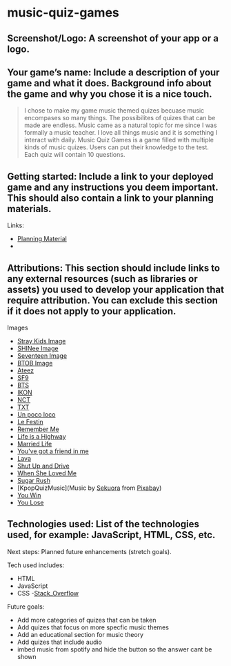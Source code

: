 # music-quiz-games

## **Screenshot/Logo**: A screenshot of your app or a logo.

## **Your game’s name**: Include a description of your game and what it does. Background info about the game and why you chose it is a nice touch.

> I chose to make my game music themed quizes becuase music encompases so many things. The possibilites of quizes that can be made are endless. Music came as a natural topic for me since I was formally a music teacher. I love all things music and it is something I interact with daily. Music Quiz Games is a game filled with multiple kinds of music quizes. Users can put their knowledge to the test. Each quiz will contain 10 questions.

## **Getting started**: Include a link to your deployed game and any instructions you deem important. This should also contain a link to your planning materials.

Links:
- [Planning Material](https://docs.google.com/document/d/11ReMov305tonV5zH8cCv0LEoBBh5YpxjILkXS5Cu-pU/edit?usp=sharing)
- 

## **Attributions**: This section should include links to any external resources (such as libraries or assets) you used to develop your application that require attribution. You can exclude this section if it does not apply to your application.
Images
- [Stray Kids Image]("https://thebiaslist.com/wp-content/uploads/2025/06/stray-kids-hollow.jpg")
- [SHINee Image](https://blogger.googleusercontent.com/img/b/R29vZ2xl/AVvXsEgE4nqeaO3VhdOVG0AuxHfRlS4ZS6GNsERz9xzy3USDqO_EJaJLGHAapp1PyZ9r6HhIHYUe_C5tx6N7ZH4jzEQ48pnfXykkDSTXBBNnUDCBIF840DdE8DUll05Xj4274o3YwbQ-mhdElMoH/s640/shinee.jpg)
- [Seventeen Image]("https://dailynexus.s3.us-west-1.amazonaws.com/dailynexus/wp-content/uploads/2022/09/22150717/kpop-draft-1.jpg",
)
- [BTOB Image](https://kpopreviewed.com/wp-content/uploads/2017/03/btobfeelem.jpg)
- [Ateez](https://images.squarespace-cdn.com/content/v1/56eb012f27d4bd29de975fae/1632602667384-6BGZ7CZ4CSHGH4KWBRX2/HIST_ATEEZ_Header.jpg?format=1500w)
- [SF9](https://i.scdn.co/image/ab67616d0000b273af097df559ed0fa3819705d5)
- [BTS](https://mediaproxy.tvtropes.org/width/1200/https://static.tvtropes.org/pmwiki/pub/images/bts.png)
- [IKON](https://i0.wp.com/ulzza.com/wp-content/uploads/2019/07/iKONs-First-Public-Appearance-As-A-6-Member-Group.jpg?w=700&ssl=1)
- [NCT](https://pm1.aminoapps.com/7048/67445bd683e0f134c2e5f3e48b947f86f5cc94e3r1-720-400v2_hq.jpg)
- [TXT](https://c.ndtvimg.com/2024-11/iq7ctal8_txt_625x300_18_November_24.jpg?downsize=773:435)
- [Un poco loco]("https://insidethemagic.net/wp-content/uploads/2017/11/Screen-Shot-2017-11-30-at-1.05.39-PM.jpg")
- [Le Festin]("https://i.ytimg.com/vi/mhcTZ9ahNEQ/maxresdefault.jpg")
- [Remember Me]("https://i.ytimg.com/vi/NiRIp_2524M/maxresdefault.jpg")
- [Life is a Highway](https://www.cornel1801.com/disney/Cars-Life-Is-a-Highway/life-s-like-a-road.jpg)
- [Married Life](https://static1.squarespace.com/static/55f84e6de4b052893a393717/55fe9052e4b00edfeab594f7/582b9a48cd0f6816126bc691/1714760348547/up_ellie_carl_mailbox.jpg?format=1500w)
- [You've got a friend in me](https://i.ytimg.com/vi/ZjbSKknc2rc/maxresdefault.jpg?sqp=-oaymwEmCIAKENAF8quKqQMa8AEB-AH-CYAC0AWKAgwIABABGHIgUyg_MA8=&rs=AOn4CLDK_Z6hai5kpzHD5piKqWiRwZLLzw)
- [Lava](https://images.squarespace-cdn.com/content/v1/60241cb68df65b530cd84d95/68f13f0b-2022-43a3-a230-c975900fd27b/lava1.jpg)
- [Shut Up and Drive](https://i.ytimg.com/vi/iFErzbXQUhE/maxresdefault.jpg )
- [When She Loved Me](https://i.ytimg.com/vi/J30zOA6YTsU/mqdefault.jpg)
- [Sugar Rush](https://miro.medium.com/v2/resize:fit:700/1*NWGvzdANSJrfpw741O4ZYw.jpeg)
- [KpopQuizMusic](Music by <a href="https://pixabay.com/users/sekuora-40269569/?utm_source=link-attribution&utm_medium=referral&utm_campaign=music&utm_content=242507">Sekuora</a> from <a href="https://pixabay.com/music//?utm_source=link-attribution&utm_medium=referral&utm_campaign=music&utm_content=242507">Pixabay</a>)
- [You Win]("https://encrypted-tbn0.gstatic.com/images?q=tbn:ANd9GcRP6fVU8PTOLJHrZHJRhDa-JIyuNn2DoydMSw&s")
- [You Lose]("https://t4.ftcdn.net/jpg/01/31/41/99/360_F_131419939_Uh5AUdnNOjGiVEpFgweSWogZMXBDuGwE.jpg")



## **Technologies used**: List of the technologies used, for example: JavaScript, HTML, CSS, etc.
Next steps: Planned future enhancements (stretch goals).

Tech used includes:
- HTML
- JavaScript
- CSS
-[Stack_Overflow](https://stackoverflow.com/questions/38003222/javascript-adding-images-to-objects-via-object-literal-notation)

Future goals:
- Add more categories of quizes that can be taken
- Add quizes that focus on more specfic music themes
- Add an educational section for music theory
- Add quizes that include audio
- imbed music from spotify and hide the button so the answer cant be shown
